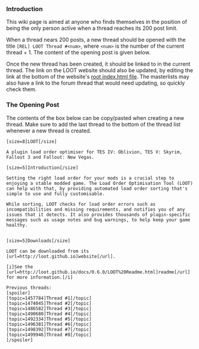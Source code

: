 ### Introduction

This wiki page is aimed at anyone who finds themselves in the position of being the only person active when a thread reaches its 200 post limit.

When a thread nears 200 posts, a new thread should be opened with the title `[REL] LOOT Thread #<num>`, where `<num>` is the number of the current thread + 1. The content of the opening post is given below.

Once the new thread has been created, it should be linked to in the current thread. The link on the LOOT website should also be updated, by editing the link at the bottom of the website's [root index.html file](https://github.com/loot/loot.github.io/blob/master/index.html). The masterlists may also have a link to the forum thread that would need updating, so quickly check them.

### The Opening Post

The contents of the box below can be copy/pasted when creating a new thread. Make sure to add the last thread to the bottom of the thread list whenever a new thread is created.

```
[size=8]LOOT[/size]

A plugin load order optimiser for TES IV: Oblivion, TES V: Skyrim, Fallout 3 and Fallout: New Vegas.

[size=5]Introduction[/size]

Setting the right load order for your mods is a crucial step to enjoying a stable modded game. The Load Order Optimisation Tool (LOOT) can help with that, by providing automated load order sorting that's simple to use and fully customisable.

While sorting, LOOT checks for load order errors such as incompatibilities and missing requirements, and notifies you of any issues that it detects. It also provides thousands of plugin-specific messages such as usage notes and bug warnings, to help keep your game healthy.


[size=5]Downloads[/size]

LOOT can be downloaded from its [url=http://loot.github.io]website[/url].

[i]See the [url=http://loot.github.io/docs/0.6.0/LOOT%20Readme.html]readme[/url] for more information.[/i]

Previous threads:
[spoiler]
[topic=1457784]Thread #1[/topic]
[topic=1474045]Thread #2[/topic]
[topic=1486582]Thread #3[/topic]
[topic=1490680]Thread #4[/topic]
[topic=1492334]Thread #5[/topic]
[topic=1496381]Thread #6[/topic]
[topic=1498392]Thread #7[/topic]
[topic=1499946]Thread #8[/topic]
[/spoiler]
```
